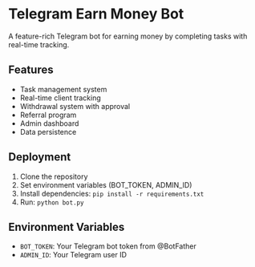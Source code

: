 # Telegram Earn Money Bot

A feature-rich Telegram bot for earning money by completing tasks with real-time tracking.

## Features
- Task management system
- Real-time client tracking
- Withdrawal system with approval
- Referral program
- Admin dashboard
- Data persistence

## Deployment
1. Clone the repository
2. Set environment variables (BOT_TOKEN, ADMIN_ID)
3. Install dependencies: `pip install -r requirements.txt`
4. Run: `python bot.py`

## Environment Variables
- `BOT_TOKEN`: Your Telegram bot token from @BotFather
- `ADMIN_ID`: Your Telegram user ID

